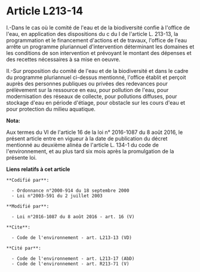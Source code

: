 # Article L213-14

I.-Dans le cas où le  comité de l'eau et de la biodiversité confie à l'office de l'eau, en application des dispositions du c
du I de l'article L. 213-13, la programmation et le financement d'actions et de travaux, l'office de l'eau arrête un
programme pluriannuel d'intervention déterminant les domaines et les conditions de son intervention et prévoyant le montant
des dépenses et des recettes nécessaires à sa mise en oeuvre. 

II.-Sur proposition du  comité de l'eau et de la biodiversité et dans le cadre du programme pluriannuel ci-dessus mentionné,
l'office établit et perçoit auprès des personnes publiques ou privées des redevances pour prélèvement sur la ressource en
eau, pour pollution de l'eau, pour modernisation des réseaux de collecte, pour pollutions diffuses, pour stockage d'eau en
période d'étiage, pour obstacle sur les cours d'eau et pour protection du milieu aquatique.

**Nota:**

Aux termes du VI de l'article 16 de la loi n° 2016-1087 du 8 août 2016, le présent article entre en vigueur à la date de
publication du décret mentionné au deuxième alinéa de l'article L. 134-1 du code de l'environnement, et au plus tard six mois
après la promulgation de la présente loi.

**Liens relatifs à cet article**

	**Codifié par**:

	  - Ordonnance n°2000-914 du 18 septembre 2000
	  - Loi n°2003-591 du 2 juillet 2003

	**Modifié par**:

	  - Loi n°2016-1087 du 8 août 2016 - art. 16 (V)

	**Cite**:

	  - Code de l'environnement - art. L213-13 (VD)

	**Cité par**:

	  - Code de l'environnement - art. L213-17 (AbD)
	  - Code de l'environnement - art. R213-71 (V)
